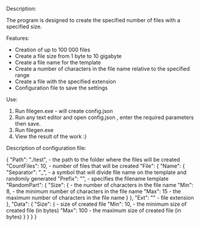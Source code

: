 Description:

The program is designed to create the specified number of files with a specified size.

Features:

- Creation of up to 100 000 files
- Create a file size from 1 byte to 10 gigabyte
- Create a file name for the template
- Create a number of characters in the file name relative to the specified range
- Create a file with the specified extension
- Configuration file to save the settings

Use:

1) Run filegen.exe - will create config.json
2) Run any text editor and open config.json , enter the required parameters then save.
3) Run filegen.exe
4) View the result of the work :)

Description of configuration file:

{
	"Path": "./test",				- the path to the folder where the files will be created
	"CountFiles": 10,				- number of files that will be created
	"File": {
		"Name": {
			"Separator": "_",		- a symbol that will divide file name on the template and randomly generated
			"Prefix": "",			- specifies the filename template
			"RandomPart": {
				"Size": {			- the number of characters in the file name
					"Min": 8,		- the minimum number of characters in the file name
					"Max": 15		- the maximum number of characters in the file name
				}
			},
			"Ext": ""				- file extension
		},
		"Data": {
			"Size": {				- size of created file
				"Min": 10,			- the minimum size of created file (in bytes)
				"Max": 100			- the maximum size of created file (in bytes)
			}
		}
	}
}
